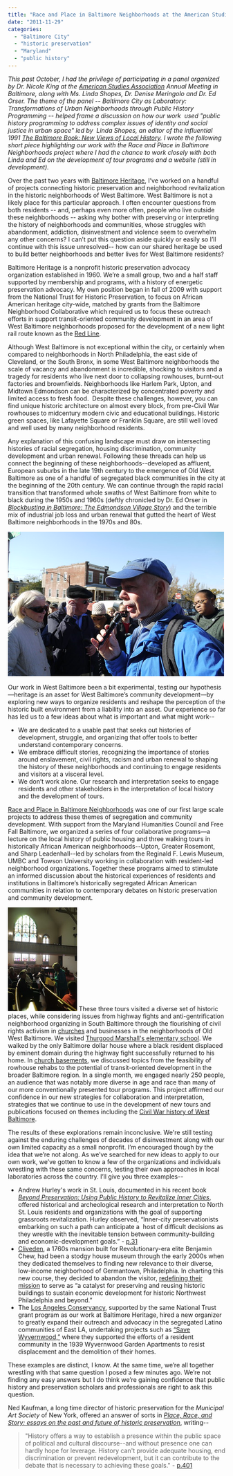 ```yaml
---
title: "Race and Place in Baltimore Neighborhoods at the American Studies Association Annual Meeting"
date: "2011-11-29"
categories: 
  - "Baltimore City"
  - "historic preservation"
  - "Maryland"
  - "public history"
---
```


_This past October, I had the privilege of participating in a panel organized by Dr. Nicole King at the [American Studies Association](http://www.theasa.net/) Annual Meeting in Baltimore, along with Ms. Linda Shopes, Dr. Denise Meringolo and Dr. Ed Orser. The theme of the panel -- Baltimore City as Laboratory: Transformations of Urban Neighborhoods through Public History Programming -- helped frame a discussion on how our work  used "public history programming to address complex issues of identity and social justice in urban space" led by  Linda Shopes, an editor of the influential 1991 [The Baltimore Book: New Views of Local History](http://openlibrary.org/books/OL8668735M/The_Baltimore_Book). I wrote the following short piece highlighting our work with the Race and Place in Baltimore Neighborhoods project where I had the chance to work closely with both Linda and Ed on the development of tour programs and a website (still in development)._

Over the past two years with [Baltimore Heritage](http://www.baltimoreheritage.org/), I’ve worked on a handful of projects connecting historic preservation and neighborhood revitalization in the historic neighborhoods of West Baltimore. West Baltimore is not a likely place for this particular approach. I often encounter questions from both residents -- and, perhaps even more often, people who live outside these neighborhoods -- asking why bother with preserving or interpreting the history of neighborhoods and communities, whose struggles with abandonment, addiction, disinvestment and violence seem to overwhelm any other concerns? I can’t put this question aside quickly or easily so I’ll continue with this issue unresolved-- how can our shared heritage be used to build better neighborhoods and better lives for West Baltimore residents?

Baltimore Heritage is a nonprofit historic preservation advocacy organization established in 1960. We’re a small group, two and a half staff supported by membership and programs, with a history of energetic preservation advocacy. My own position began in fall of 2009 with support from the National Trust for Historic Preservation, to focus on African American heritage city-wide, matched by grants from the Baltimore Neighborhood Collaborative which required us to focus these outreach efforts in support transit-oriented community development in an area of West Baltimore neighborhoods proposed for the development of a new light rail route known as the [Red Line](http://www.baltimoreredline.com/).

Although West Baltimore is not exceptional within the city, or certainly when compared to neighborhoods in North Philadelphia, the east side of Cleveland, or the South Bronx, in some West Baltimore neighborhoods the scale of vacancy and abandonment is incredible, shocking to visitors and a tragedy for residents who live next door to collapsing rowhouses, burnt-out factories and brownfields. Neighborhoods like Harlem Park, Upton, and Midtown Edmondson can be characterized by concentrated poverty and limited access to fresh food.  Despite these challenges, however, you can find unique historic architecture on almost every block, from pre-Civil War rowhouses to midcentury modern civic and educational buildings. Historic green spaces, like Lafayette Square or Franklin Square, are still well loved and well used by many neighborhood residents.

Any explanation of this confusing landscape must draw on intersecting histories of racial segregation, housing discrimination, community development and urban renewal. Following these threads can help us connect the beginning of these neighborhoods--developed as affluent, European suburbs in the late 19th century to the emergence of Old West Baltimore as one of a handful of segregated black communities in the city at the beginning of the 20th century. We can continue through the rapid racial transition that transformed whole swaths of West Baltimore from white to black during the 1950s and 1960s (deftly chronicled by Dr. Ed Orser in _[Blockbusting in Baltimore: The Edmondson Village Story](http://www.amazon.com/Blockbusting-Baltimore-Edmondson-Village-Story/dp/0813109353)_) and the terrible mix of industrial job loss and urban renewal that gutted the heart of West Baltimore neighborhoods in the 1970s and 80s.

[![Dr. Ed Orser at Lauretta Avenue, Greater Rosemont Walking Tour](images/5140228341_8d87136cfd.jpg)](http://www.flickr.com/photos/baltimoreheritage/5140228341/ "Dr. Ed Orser at Lauretta Avenue, Greater Rosemont Walking Tour by Baltimore Heritage, on Flickr")

Our work in West Baltimore been a bit experimental, testing our hypothesis—heritage is an asset for West Baltimore’s community development—by exploring new ways to organize residents and reshape the perception of the historic built environment from a liability into an asset. Our experience so far has led us to a few ideas about what is important and what might work--

- We are dedicated to a usable past that seeks out histories of development, struggle, and organizing that offer tools to better understand contemporary concerns.
- We embrace difficult stories, recognizing the importance of stories around enslavement, civil rights, racism and urban renewal to shaping the history of these neighborhoods and continuing to engage residents and visitors at a visceral level.
- We don’t work alone. Our research and interpretation seeks to engage residents and other stakeholders in the interpretation of local history and the development of tours.

[Race and Place in Baltimore Neighborhoods](http://www.baltimoreheritage.org/education/race-and-place/) was one of our first large scale projects to address these themes of segregation and community development. With support from the Maryland Humanities Council and Free Fall Baltimore, we organized a series of four collaborative programs—a lecture on the local history of public housing and three walking tours in historically African American neighborhoods--Upton, Greater Rosemont, and Sharp Leadenhall--led by scholars from the Reginald F. Lewis Museum, UMBC and Towson University working in collaboration with resident-led neighborhood organizations. Together these programs aimed to stimulate an informed discussion about the historical experiences of residents and institutions in Baltimore’s historically segregated African American communities in relation to contemporary debates on historic preservation and community development.

[![Tour group at Sharp Street Memorial United Methodist Church, Etting Street](images/5072749445_e52ccc3611_m.jpg)](http://www.flickr.com/photos/baltimoreheritage/5072749445/ "Tour group at Sharp Street Memorial United Methodist Church, Etting Street by Baltimore Heritage, on Flickr") These three tours visited a diverse set of historic places, while considering issues from highway fights and anti-gentrification neighborhood organizing in South Baltimore through the flourishing of civil rights activism in [churches](http://www.flickr.com/photos/baltimoreheritage/5073353060/in/set-72157625144226222/) and businesses in the neighborhoods of Old West Baltimore. We visited [Thurgood Marshall's elementary school](http://www.flickr.com/photos/baltimoreheritage/5072751371/in/set-72157625144226222). We walked by the only Baltimore dollar house where a black resident displaced by eminent domain during the highway fight successfully returned to his home. In [church basements](http://www.flickr.com/photos/baltimoreheritage/5140844114/in/set-72157625144226222/), we discussed topics from the feasibility of rowhouse rehabs to the potential of transit-oriented development in the broader Baltimore region. In a single month, we engaged nearly 250 people, an audience that was notably more diverse in age and race than many of our more conventionally presented tour programs. This project affirmed our confidence in our new strategies for collaboration and interpretation, strategies that we continue to use in the development of new tours and publications focused on themes including the [Civil War history of West Baltimore](http://www.baltimoreheritage.org/2011/10/civil-war-150-west-baltimores-civil-war-history-by-bike/).

The results of these explorations remain inconclusive. We're still testing against the enduring challenges of decades of disinvestment along with our own limited capacity as a small nonprofit. I’m encouraged though by the idea that we’re not along. As we’ve searched for new ideas to apply to our own work, we’ve gotten to know a few of the organizations and individuals wrestling with these same concerns, testing their own approaches in local laboratories across the country. I’ll give you three examples--

- Andrew Hurley's work in St. Louis, documented in his recent book _[Beyond Preservation: Using Public History to Revitalize Inner Cities](http://www.amazon.com/Beyond-Preservation-History-Revitalize-Landscape/dp/1439902291/)_, offered historical and archeological research and interpretation to North St. Louis residents and organizations with the goal of supporting grassroots revitalization. Hurley observed, “Inner-city preservationists embarking on such a path can anticipate a  host of difficult decisions as they wrestle with the inevitable tension between community-building and economic-development goals.” - [p.31](http://books.google.com/books?id=RUKXeXVzl-cC&lpg=PA31&dq=Inner-city%20preservationists%20embarking%20on%20such%20a%20path%20can%20anticipate%20a%20%20host%20of%20difficult%20decisions%20as%20they%20wrestle%20with%20the%20inevitable%20tension%20between%20community-building%20and%20economic-development%20goals&pg=PA31#v=onepage&q&f=false)
- [Cliveden](http://cliveden1767.wordpress.com/), a 1760s mansion built for Revolutionary-era elite Benjamin Chew, had been a stodgy house museum through the early 2000s when they dedicated themselves to finding new relevance to their diverse, low-income neighborhood of Germantown, Philadelphia. In charting this new course, they decided to abandon the visitor, [redefining their mission](http://www.phillyhistory.org/blog/index.php/2010/11/cliveden-an-historic-germantown-mansion-redefines-its-mission/) to serve as “a catalyst for preserving and reusing historic buildings to sustain economic development for historic Northwest Philadelphia and beyond.”
- The [Los Angeles Conservancy](http://www.laconservancy.org/), supported by the same National Trust grant program as our work at Baltimore Heritage, hired a new organizer to greatly expand their outreach and advocacy in the segregated Latino communities of East LA, undertaking projects such as [“Save Wyvernwood,”](http://blog.preservationnation.org/2010/03/08/wyvernwood-este-lugar-es-importante-this-place-matters/) where they supported the efforts of a resident community in the 1939 Wyvernwood Garden Apartments to resist displacement and the demolition of their homes.

These examples are distinct, I know. At the same time, we’re all together wrestling with that same question I posed a few minutes ago. We’re not finding any easy answers but I do think we’re gaining confidence that public history and preservation scholars and professionals are right to ask this question.

Ned Kaufman, a long time director of historic preservation for the _Municipal Art Society_ of New York, offered an answer of sorts in _[Place, Race, and Story: essays on the past and future of historic preservation](http://books.google.com/books?id=CMbpbmgKqwMC)_, writing--

> "History offers a way to establish a presence within the public space of political and cultural discourse--and without presence one can hardly hope for leverage. History can't provide adequate housing, end discrimination or prevent redevelopment, but it can contribute to the debate that is necessary to achieving these goals." - [p.401](http://books.google.com/books?id=EutoMFJaMv8C&lpg=PA401&dq=History%20offers%20a%20way%20to%20establish%20a%20presence%20within%20the%20public%20space%20of%20political%20and%20cultural%20discourse--and%20without%20presence%20one%20can%20hardly%20hope%20for%20leverage.%20History%20can't%20provide%20adequate%20housing%2C%20end%20discrimination%20or%20prevent%20redevelopment%2C%20but%20it%20can&pg=PA401#v=onepage&q&f=false)
